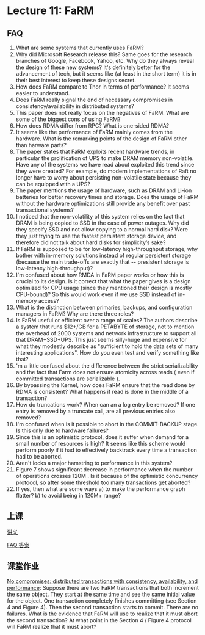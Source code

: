 # Lecture 11: FaRM

## FAQ

1. What are some systems that currently uses FaRM?
1. Why did Microsoft Research release this? Same goes for the research branches of Google, Facebook, Yahoo, etc. Why do they always reveal the design of these new systems? It's definitely better for the advancement of tech, but it seems like (at least in the short term) it is in their best interest to keep these designs secret.
1. How does FaRM compare to Thor in terms of performance? It seems easier to understand.
1. Does FaRM really signal the end of necessary compromises in consistency/availability in distributed systems?
1. This paper does not really focus on the negatives of FaRM. What are some of the biggest cons of using FaRM?
1. How does RDMA differ from RPC? What is one-sided RDMA?
1. It seems like the performance of FaRM mainly comes from the hardware. What is the remarking points of the design of FaRM other than harware parts?
1. The paper states that FaRM exploits recent hardware trends, in particular the prolification of UPS to make DRAM memory non-volatile. Have any of the systems we have read about exploited this trend since they were created? For example, do modern implementations of Raft no longer have to worry about persisting non-volatile state because they can be equipped with a UPS?
1. The paper mentions the usage of hardware, such as DRAM and Li-ion batteries for better recovery times and storage. Does the usage of FaRM without the hardware optimizations still provide any benefit over past transactional systems?
1. I noticed that the non-volatility of this system relies on the fact that DRAM is being copied to SSD in the case of power outages. Why did they specify SSD and not allow copying to a normal hard disk? Were they just trying to use the fastest persistent storage device, and therefore did not talk about hard disks for simplicity’s sake?
1. If FaRM is supposed to be for low-latency high-throughput storage, why bother with in-memory solutions instead of regular persistent storage (because the main trade-offs are exactly that -- presistent storage is low-latency high-throughput)?
1. I'm confused about how RMDA in FaRM paper works or how this is crucial to its design. Is it correct that what the paper gives is a design optimized for CPU usage (since they mentioned their design is mostly CPU-bound)? So this would work even if we use SSD instead of in-memory access?
1. What is the distinction between primaries, backups, and configuration managers in FaRM? Why are there three roles?
1. Is FaRM useful or efficient over a range of scales? The authors describe a system that runs $12+/GB for a PETABYTE of storage, not to mention the overhead of 2000 systems and network infrastructure to support all that DRAM+SSD+UPS. This just seems silly-huge and expensive for what they modestly describe as "sufficient to hold the data sets of many interesting applications". How do you even test and verify something like that?
1. 'm a little confused about the difference between the strict serializability and the fact that Farm does not ensure atomicity across reads ( even if committed transactions are serializable ).
1. By bypassing the Kernel, how does FaRM ensure that the read done by RDMA is consistent? What happens if read is done in the middle of a transaction?
1. How do truncations work? When can an a log entry be removed? If one entry is removed by a truncate call, are all previous entries also removed?
1. I'm confused when is it possible to abort in the COMMIT-BACKUP stage. Is this only due to hardware failures?
1. Since this is an optimistic protocol, does it suffer when demand for a small number of resources is high? It seems like this scheme would perform poorly if it had to effectively backtrack every time a transaction had to be aborted.
1. Aren't locks a major hamstring to performance in this system?
1. Figure 7 shows significant decrease in performance when the number of operations crosses 120M . Is it because of the optimistic concurrency protocol, so after some threshold too many transactions get aborted?
1. If yes, then what are some ways a) to make the performance graph flatter? b) to avoid being in 120M+ range?

## 上课

[讲义](l-farm.txt)

[FAQ 答案](farm-faq.txt)

## 课堂作业

[No compromises: distributed transactions with consistency, availability, and performance](farm-2015_cropped.pdf): Suppose there are two FaRM transactions that both increment the same object. They start at the same time and see the same initial value for the object. One transaction completely finishes committing (see Section 4 and Figure 4). Then the second transaction starts to commit. There are no failures. What is the evidence that FaRM will use to realize that it must abort the second transaction? At what point in the Section 4 / Figure 4 protocol will FaRM realize that it must abort?
